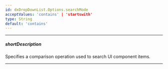 ```yaml
---
id: dxDropDownList.Options.searchMode
acceptValues: 'contains' | 'startswith'
type: String
default: 'contains'
---
```

---
##### shortDescription
Specifies a comparison operation used to search UI component items.

---
<!-- Description goes here -->